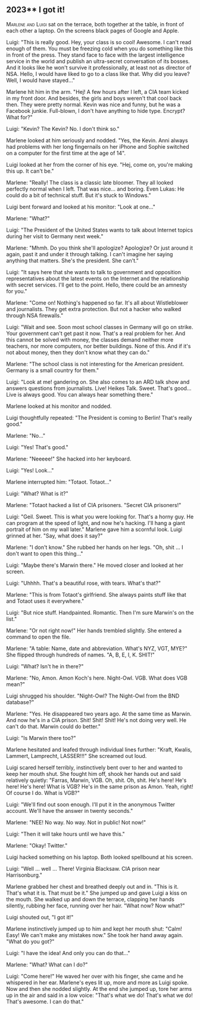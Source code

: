 
## **2023**** I got it!

<span style="font-variant:small-caps;">Marlene and Luigi</span> sat on the terrace, both together at the table, in front of each other a laptop.
On the screens black pages of Google and Apple.

Luigi: "This is really good.
Hey, your class is so cool!
Awesome.
I can't read enough of them.
You must be freezing cold when you do something like this in front of the press.
They stand face to face with the largest intelligence service in the world and publish an ultra-secret conversation of its bosses.
And it looks like he won't survive it professionally, at least not as director of NSA.
Hello, I would have liked to go to a class like that.
Why did you leave?
Well, I would have stayed..."

Marlene hit him in the arm.
"Hej!
A few hours after I left, a CIA team kicked in my front door.
And besides, the girls and boys weren't that cool back then.
They were pretty normal.
Kevin was nice and funny, but he was a Facebook junkie.
Full-blown, I don't have anything to hide type.
Encrypt?
What for?"

Luigi: "Kevin?
The Kevin?
No.
I don't think so."

Marlene looked at him seriously and nodded.
"Yes, the Kevin.
Anni always had problems with her long fingernails on her iPhone and Sophie switched on a computer for the first time at the age of 14".

Luigi looked at her from the corner of his eye.
"Hej, come on, you're making this up.
It can't be."

Marlene: "Really!
The class is a classic late bloomer.
They all looked perfectly normal when I left.
That was nice... and boring.
Even Lukas: He could do a bit of technical stuff.
But it's stuck to Windows."

Luigi bent forward and looked at his monitor: "Look at one..."

Marlene: "What?"

Luigi: "The President of the United States wants to talk about Internet topics during her visit to Germany next week."

Marlene: "Mhmh. Do you think she'll apologize?
Apologize?
Or just around it again, past it and under it through talking.
I can't imagine her saying anything that matters.
She's the president.
She can't."

Luigi: "It says here that she wants to talk to government and opposition representatives about the latest events on the Internet and the relationship with secret services.
I'll get to the point.
Hello, there could be an amnesty for you."

Marlene: "Come on!
Nothing's happened so far.
It's all about Wistleblower and journalists.
They get extra protection.
But not a hacker who walked through NSA firewalls."

Luigi: "Wait and see.
Soon most school classes in Germany will go on strike.
Your government can't get past it now.
That's a real problem for her.
And this cannot be solved with money, the classes demand neither more teachers, nor more computers, nor better buildings.
None of this.
And if it's not about money, then they don't know what they can do."

Marlene: "The school class is not interesting for the American president.
Germany is a small country for them."

Luigi: "Look at me! gandering on.
She also comes to an ARD talk show and answers questions from journalists.
Live!
Heikes Talk.
Sweet.
That's good...
Live is always good.
You can always hear something there."

Marlene looked at his monitor and nodded.

Luigi thoughtfully repeated: "The President is coming to Berlin!
That's really good."

Marlene: "No..."

Luigi: "Yes!
That's good."

Marlene: "Neeeee!" She hacked into her keyboard.

Luigi: "Yes!
Look..."

Marlene interrupted him: "Totaot.
Totaot..."

Luigi: "What?
What is it?"

Marlene: "Totaot hacked a list of CIA prisoners.
"Secret CIA prisoners!"

Luigi: "Geil. Sweet.
This is what you were looking for.
That's a horny guy.
He can program at the speed of light, and now he's hacking.
I'll hang a giant portrait of him on my wall later." Marlene gave him a scornful look.
Luigi grinned at her.
"Say, what does it say?"

Marlene: "I don't know." She rubbed her hands on her legs.
"Oh, shit ...
I don't want to open this thing..."

Luigi: "Maybe there's Marwin there." He moved closer and looked at her screen.

Luigi: "Uhhhh.
That's a beautiful rose, with tears.
What's that?"

Marlene: "This is from Totaot's girlfriend.
She always paints stuff like that and Totaot uses it everywhere."

Luigi: "But nice stuff.
Handpainted.
Romantic.
Then I'm sure Marwin's on the list."

Marlene: "Or not right now!" Her hands trembled slightly.
She entered a command to open the file.

Marlene: "A table: Name, date and abbreviation.
What's NYZ, VGT, MYE?" She flipped through hundreds of names.
"A, B, E, I, K.
SHIT!"

Luigi: "What?
Isn't he in there?"

Marlene: "No, Amon.
Amon Koch's here.
Night-Owl.
VGB.
What does VGB mean?"

Luigi shrugged his shoulder.
"Night-Owl?
The Night-Owl from the BND database?"

Marlene: "Yes.
He disappeared two years ago.
At the same time as Marwin.
And now he's in a CIA prison.
Shit! Shit! Shit!
He's not doing very well.
He can't do that.
Marwin could do better."

Luigi: "Is Marwin there too?"

Marlene hesitated and leafed through individual lines further: "Kraft, Kwalis, Lammert, Lamprecht, LASSER!!!" She screamed out loud.

Luigi scared herself terribly, instinctively bent over to her and wanted to keep her mouth shut.
She fought him off, shook her hands out and said relatively quietly: "Farras, Marwin, VGB.
Oh, shit.
Oh, shit.
He's here!
He's here!
He's here!
What is VGB?
He's in the same prison as Amon.
Yeah, right!
Of course I do.
What is VGB?"

Luigi: "We'll find out soon enough.
I'll put it in the anonymous Twitter account.
We'll have the answer in twenty seconds."

Marlene: "NEE!
No way. No way.
Not in public!
Not now!"

Luigi: "Then it will take hours until we have this."

Marlene: "Okay!
Twitter."

Luigi hacked something on his laptop.
Both looked spellbound at his screen.

Luigi: "Well ... well ... There!
Virginia Blacksaw.
CIA prison near Harrisonburg."

Marlene grabbed her chest and breathed deeply out and in.
"This is it.
That's what it is.
That must be it." She jumped up and gave Luigi a kiss on the mouth.
She walked up and down the terrace, clapping her hands silently, rubbing her face, running over her hair.
"What now?
Now what?"

Luigi shouted out, "I got it!"

Marlene instinctively jumped up to him and kept her mouth shut: "Calm!
Easy!
We can't make any mistakes now." She took her hand away again.
"What do you got?"

Luigi: "I have the idea!
And only you can do that..."

Marlene: "What?
What can I do?"

Luigi: "Come here!" He waved her over with his finger, she came and he whispered in her ear.
Marlene's eyes lit up, more and more as Luigi spoke.
Now and then she nodded slightly.
At the end she jumped up, tore her arms up in the air and said in a low voice: "That's what we do!
That's what we do!
That's awesome.
I can do that."

